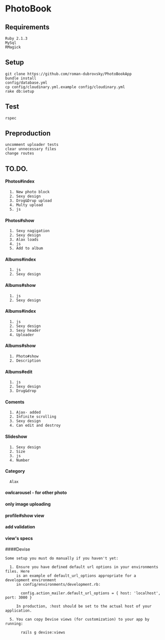 # PhotoBook

## Requirements
```
Ruby 2.1.3
MySql
RMagick
```

## Setup
```
git clone https://github.com/roman-dubrovsky/PhotoBookApp
bundle install
config/database.yml
cp config/cloudinary.yml.example config/cloudinary.yml
rake db:setup
```

## Test
```
rspec
```

## Preproduction
```
uncomment uploader tests
clear unnecessary files
change routes
```

## TO.DO.

#### Photos#index
```
  1. New photo block
  2. Sexy design
  3. Drog&Drup upload
  4. Multy upload
  5. js
```  

#### Photos#show
```
  1. Sexy nagigation
  2. Sexy design
  3. Alax loads
  4. js
  5. Add to album
```  

#### Albums#index
```
  1. js
  2. Sexy design
```

#### Albums#show
```
  1. js
  2. Sexy design
```

#### Albums#index
```
  1. js
  2. Sexy design
  3. Sexy header
  4. Uploader
```

#### Albums#show
```
  1. Photo#show
  2. Description
```

#### Albums#edit
```
  1. js
  2. Sexy design
  3. Drug&drop
```

#### Coments
```
  1. Ajax- added
  2. Infinite scrolling 
  3. Sexy design
  4. Can edit and destroy
```

#### Slideshow
```
  1. Sexy design
  2. Size
  3. js
  4. Number
```

#### Category
```
  Alax
```

#### owlcarousel - for other photo
#### only image uploading
#### profile#show view
#### add validation
#### view's specs

####Devise
```
Some setup you must do manually if you haven't yet:

  1. Ensure you have defined default url options in your environments files. Here
     is an example of default_url_options appropriate for a development environment
     in config/environments/development.rb:

       config.action_mailer.default_url_options = { host: 'localhost', port: 3000 }

     In production, :host should be set to the actual host of your application.

  5. You can copy Devise views (for customization) to your app by running:

       rails g devise:views
```
